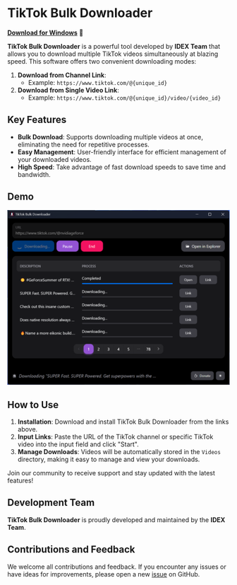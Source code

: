 # TikTok Bulk Downloader

[**Download for Windows**](https://github.com/IDEX-Team/TikTok-Bulk-Downloader/releases/download/v0.0.3/TikTok.Bulk.Downloader_0.0.3_x64_en-US.msi) 🚀

**TikTok Bulk Downloader** is a powerful tool developed by **IDEX Team** that allows you to download multiple TikTok videos simultaneously at blazing speed. This software offers two convenient downloading modes:

1. **Download from Channel Link**:
   - Example: `https://www.tiktok.com/@{unique_id}`
2. **Download from Single Video Link**:
   - Example: `https://www.tiktok.com/@{unique_id}/video/{video_id}`

## Key Features

- **Bulk Download**: Supports downloading multiple videos at once, eliminating the need for repetitive processes.
- **Easy Management**: User-friendly interface for efficient management of your downloaded videos.
- **High Speed**: Take advantage of fast download speeds to save time and bandwidth.

## Demo

![Demo](screenshot.png)

## How to Use

1. **Installation**: Download and install TikTok Bulk Downloader from the links above.
2. **Input Links**: Paste the URL of the TikTok channel or specific TikTok video into the input field and click "Start".
3. **Manage Downloads**: Videos will be automatically stored in the `Videos` directory, making it easy to manage and view your downloads.

Join our community to receive support and stay updated with the latest features!

## Development Team

**TikTok Bulk Downloader** is proudly developed and maintained by the **IDEX Team**.

## Contributions and Feedback

We welcome all contributions and feedback. If you encounter any issues or have ideas for improvements, please open a new [issue](https://github.com/IDEX-Team/TikTok-Bulk-Downloader/issues) on GitHub.
